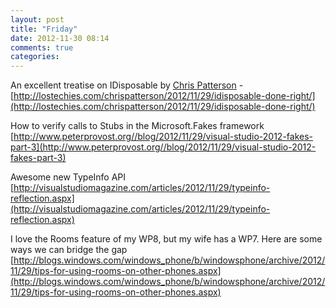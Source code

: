 ```yaml
---
layout: post
title: "Friday"
date: 2012-11-30 08:14
comments: true
categories: 
---
```


An excellent treatise on IDisposable by [Chris Patterson](http://lostechies.com/chrispatterson/author/chrispatterson/) - [http://lostechies.com/chrispatterson/2012/11/29/idisposable-done-right/](http://lostechies.com/chrispatterson/2012/11/29/idisposable-done-right/)

How to verify calls to Stubs in the Microsoft.Fakes framework [http://www.peterprovost.org//blog/2012/11/29/visual-studio-2012-fakes-part-3](http://www.peterprovost.org//blog/2012/11/29/visual-studio-2012-fakes-part-3)

Awesome new TypeInfo API [http://visualstudiomagazine.com/articles/2012/11/29/typeinfo-reflection.aspx](http://visualstudiomagazine.com/articles/2012/11/29/typeinfo-reflection.aspx)

I love the Rooms feature of my WP8, but my wife has a WP7. Here are some ways we can bridge the gap [http://blogs.windows.com/windows_phone/b/windowsphone/archive/2012/11/29/tips-for-using-rooms-on-other-phones.aspx](http://blogs.windows.com/windows_phone/b/windowsphone/archive/2012/11/29/tips-for-using-rooms-on-other-phones.aspx)